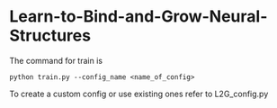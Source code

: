 # Learn-to-Bind-and-Grow-Neural-Structures

The command for train is 
```
python train.py --config_name <name_of_config>
```
To create a custom config or use existing ones refer to L2G_config.py
